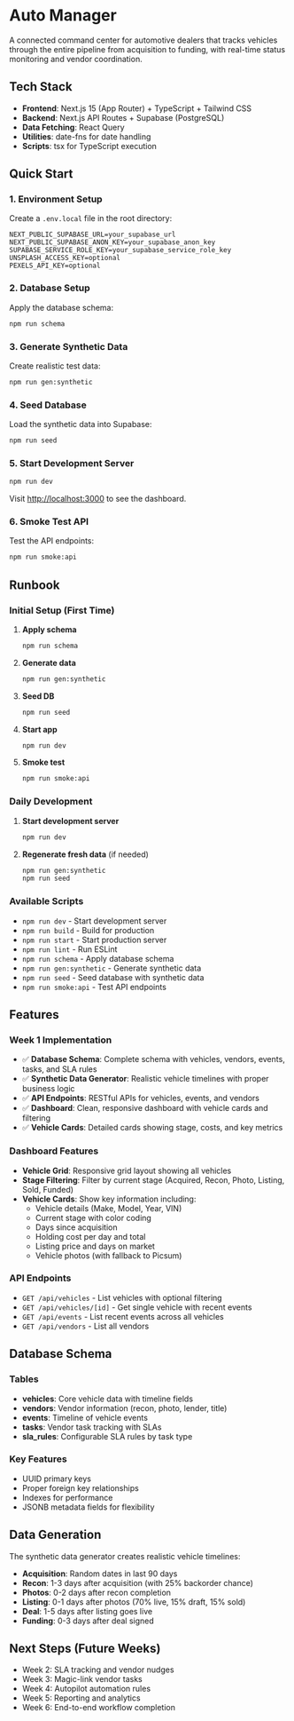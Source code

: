 # Auto Manager

A connected command center for automotive dealers that tracks vehicles through the entire pipeline from acquisition to funding, with real-time status monitoring and vendor coordination.

## Tech Stack

- **Frontend**: Next.js 15 (App Router) + TypeScript + Tailwind CSS
- **Backend**: Next.js API Routes + Supabase (PostgreSQL)
- **Data Fetching**: React Query
- **Utilities**: date-fns for date handling
- **Scripts**: tsx for TypeScript execution

## Quick Start

### 1. Environment Setup

Create a `.env.local` file in the root directory:

```env
NEXT_PUBLIC_SUPABASE_URL=your_supabase_url
NEXT_PUBLIC_SUPABASE_ANON_KEY=your_supabase_anon_key
SUPABASE_SERVICE_ROLE_KEY=your_supabase_service_role_key
UNSPLASH_ACCESS_KEY=optional
PEXELS_API_KEY=optional
```

### 2. Database Setup

Apply the database schema:

```bash
npm run schema
```

### 3. Generate Synthetic Data

Create realistic test data:

```bash
npm run gen:synthetic
```

### 4. Seed Database

Load the synthetic data into Supabase:

```bash
npm run seed
```

### 5. Start Development Server

```bash
npm run dev
```

Visit [http://localhost:3000](http://localhost:3000) to see the dashboard.

### 6. Smoke Test API

Test the API endpoints:

```bash
npm run smoke:api
```

## Runbook

### Initial Setup (First Time)

1. **Apply schema**
   ```bash
   npm run schema
   ```

2. **Generate data**
   ```bash
   npm run gen:synthetic
   ```

3. **Seed DB**
   ```bash
   npm run seed
   ```

4. **Start app**
   ```bash
   npm run dev
   ```

5. **Smoke test**
   ```bash
   npm run smoke:api
   ```

### Daily Development

1. **Start development server**
   ```bash
   npm run dev
   ```

2. **Regenerate fresh data** (if needed)
   ```bash
   npm run gen:synthetic
   npm run seed
   ```

### Available Scripts

- `npm run dev` - Start development server
- `npm run build` - Build for production
- `npm run start` - Start production server
- `npm run lint` - Run ESLint
- `npm run schema` - Apply database schema
- `npm run gen:synthetic` - Generate synthetic data
- `npm run seed` - Seed database with synthetic data
- `npm run smoke:api` - Test API endpoints

## Features

### Week 1 Implementation

- ✅ **Database Schema**: Complete schema with vehicles, vendors, events, tasks, and SLA rules
- ✅ **Synthetic Data Generator**: Realistic vehicle timelines with proper business logic
- ✅ **API Endpoints**: RESTful APIs for vehicles, events, and vendors
- ✅ **Dashboard**: Clean, responsive dashboard with vehicle cards and filtering
- ✅ **Vehicle Cards**: Detailed cards showing stage, costs, and key metrics

### Dashboard Features

- **Vehicle Grid**: Responsive grid layout showing all vehicles
- **Stage Filtering**: Filter by current stage (Acquired, Recon, Photo, Listing, Sold, Funded)
- **Vehicle Cards**: Show key information including:
  - Vehicle details (Make, Model, Year, VIN)
  - Current stage with color coding
  - Days since acquisition
  - Holding cost per day and total
  - Listing price and days on market
  - Vehicle photos (with fallback to Picsum)

### API Endpoints

- `GET /api/vehicles` - List vehicles with optional filtering
- `GET /api/vehicles/[id]` - Get single vehicle with recent events
- `GET /api/events` - List recent events across all vehicles
- `GET /api/vendors` - List all vendors

## Database Schema

### Tables

- **vehicles**: Core vehicle data with timeline fields
- **vendors**: Vendor information (recon, photo, lender, title)
- **events**: Timeline of vehicle events
- **tasks**: Vendor task tracking with SLAs
- **sla_rules**: Configurable SLA rules by task type

### Key Features

- UUID primary keys
- Proper foreign key relationships
- Indexes for performance
- JSONB metadata fields for flexibility

## Data Generation

The synthetic data generator creates realistic vehicle timelines:

- **Acquisition**: Random dates in last 90 days
- **Recon**: 1-3 days after acquisition (with 25% backorder chance)
- **Photos**: 0-2 days after recon completion
- **Listing**: 0-1 days after photos (70% live, 15% draft, 15% sold)
- **Deal**: 1-5 days after listing goes live
- **Funding**: 0-3 days after deal signed


## Next Steps (Future Weeks)

- Week 2: SLA tracking and vendor nudges
- Week 3: Magic-link vendor tasks
- Week 4: Autopilot automation rules
- Week 5: Reporting and analytics
- Week 6: End-to-end workflow completion
